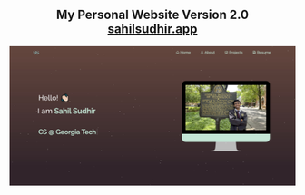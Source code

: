 <h2 align="center">
  My Personal Website Version 2.0<br/>
  <a href="https://my.sahilsudhir.app/" target="_blank">sahilsudhir.app</a>
</h2>
<div align="center">
  <img alt="Demo" src="./Images/readme-sample-pic.jpg" />
</div>

<br/>

